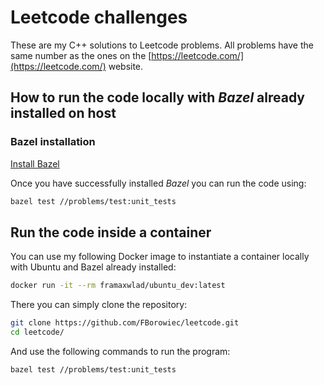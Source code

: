 # Leetcode challenges

These are my C++ solutions to Leetcode problems.
All problems have the same number as the ones on the
[https://leetcode.com/](https://leetcode.com/) website.

## How to run the code locally with *Bazel* already installed on host

### Bazel installation

[Install Bazel](https://docs.bazel.build/versions/master/install.html)

Once you have successfully installed *Bazel* you can run the code using:

```bash
bazel test //problems/test:unit_tests
```

## Run the code inside a container

You can use my following Docker image to instantiate a
container locally with Ubuntu and Bazel already installed:

```bash
docker run -it --rm framaxwlad/ubuntu_dev:latest
```

There you can simply clone the repository:

```bash
git clone https://github.com/FBorowiec/leetcode.git
cd leetcode/
```

And use the following commands to run the program:

```bash
bazel test //problems/test:unit_tests
```
